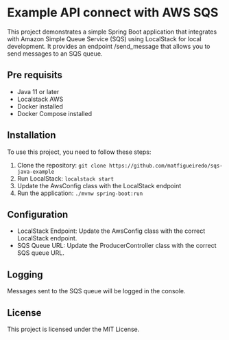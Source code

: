 # Example API connect with AWS SQS

This project demonstrates a simple Spring Boot application that integrates with Amazon Simple Queue Service (SQS) using LocalStack for local development. It provides an endpoint /send_message that allows you to send messages to an SQS queue.

## Pre requisits

- Java 11 or later
- Localstack AWS
- Docker installed 
- Docker Compose installed

## Installation

To use this project, you need to follow these steps:

1. Clone the repository: `git clone https://github.com/matfigueiredo/sqs-java-example`
2. Run LocalStack: `localstack start`
3. Update the AwsConfig class with the LocalStack endpoint
4. Run the application: `./mvnw spring-boot:run`

## Configuration

- LocalStack Endpoint: Update the AwsConfig class with the correct LocalStack endpoint.
- SQS Queue URL: Update the ProducerController class with the correct SQS queue URL.

## Logging

Messages sent to the SQS queue will be logged in the console.

## License

This project is licensed under the MIT License.